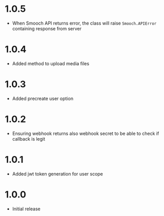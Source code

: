 # 1.0.5
- When Smooch API returns error, the class will raise `Smooch.APIError` containing response from server 

# 1.0.4
- Added method to upload media files

# 1.0.3
- Added precreate user option 

# 1.0.2
- Ensuring webhook returns also webhook secret to be able to check if callback is legit

# 1.0.1
- Added jwt token generation for user scope

# 1.0.0
- Initial release